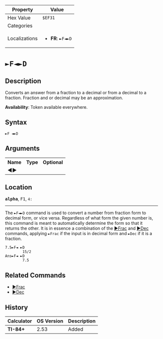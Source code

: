 | Property      | Value |
|---------------|-------|
| Hex Value     | `$EF31`|
| Categories    | <ul></ul> |
| Localizations | <ul><li><b>FR</b>: `►F◄►D`</li></ul> |

# `►F◄►D`

## Description
Converts an answer from a fraction to a decimal or from a decimal to a fraction. Fraction and or decimal may be an approximation.


<b>Availability</b>: Token available everywhere.

## Syntax
`►F ◄►D`

## Arguments
<table>
<tr><th>Name</th><th>Type</th><th>Optional</th></tr>

<tr><td><b>◄►</b></td><td></td><td></td></tr>

</table>

## Location
<tt><kbd><b>alpha</b></kbd></tt>, <kbd>F1</kbd>, `4:`
<hr>

The `►F◄►D` command is used to convert a number from fraction form to decimal form, or vice versa. Regardless of what form the given number is, this command is meant to automatically determine the form so that it returns the other. It is in essence a combination of the [►Frac](/frac) and [►Dec](/dec) commands, applying `►Frac` if the input is in decimal form and `►Dec` if it is a fraction.

```ti-basic
7.5►F◄ ►D
        15/2
Ans►F◄ ►D
        7.5
```

## Related Commands

*   [►Frac](/frac)
*   [►Dec](/dec)

## History
| Calculator | OS Version | Description |
|------------|------------|-------------|
| <b>TI-84+</b> | 2.53 | Added |


